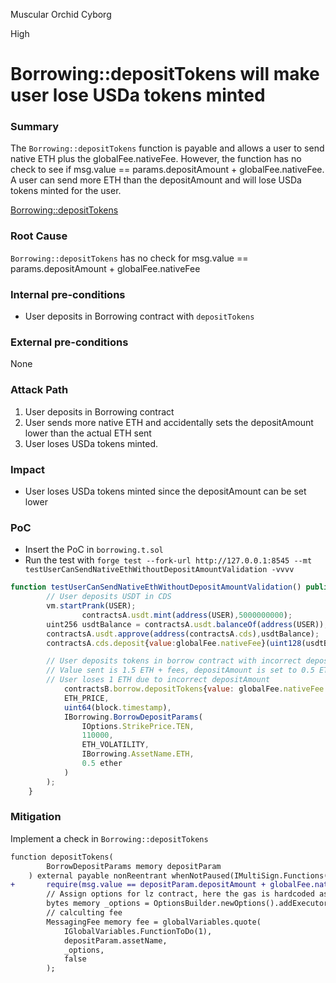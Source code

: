Muscular Orchid Cyborg

High

# Borrowing::depositTokens will make user lose USDa tokens minted

### Summary

The `Borrowing::depositTokens` function is payable and allows a user to send native ETH plus the globalFee.nativeFee. However, the function has no check to see if msg.value == params.depositAmount + globalFee.nativeFee. A user can send more ETH than the depositAmount and will lose USDa tokens minted for the user.

[Borrowing::depositTokens](https://github.com/sherlock-audit/2024-11-autonomint/blob/0d324e04d4c0ca306e1ae4d4c65f0cb9d681751b/Blockchain/Blockchian/contracts/Core_logic/borrowing.sol#L226)

### Root Cause

`Borrowing::depositTokens` has no check for msg.value == params.depositAmount + globalFee.nativeFee

### Internal pre-conditions

- User deposits in Borrowing contract with `depositTokens`


### External pre-conditions

None

### Attack Path

1. User deposits in Borrowing contract
2. User sends more native ETH and accidentally sets the depositAmount lower than the actual ETH sent
3. User loses USDa tokens minted.

### Impact

- User loses USDa tokens minted since the depositAmount can be set lower


### PoC

- Insert the PoC in `borrowing.t.sol`
- Run the test with `forge test --fork-url http://127.0.0.1:8545 --mt testUserCanSendNativeEthWithoutDepositAmountValidation -vvvv`

```javascript
function testUserCanSendNativeEthWithoutDepositAmountValidation() public {
        // User deposits USDT in CDS
        vm.startPrank(USER);
                contractsA.usdt.mint(address(USER),5000000000);
        uint256 usdtBalance = contractsA.usdt.balanceOf(address(USER));
        contractsA.usdt.approve(address(contractsA.cds),usdtBalance);
        contractsA.cds.deposit{value:globalFee.nativeFee}(uint128(usdtBalance),0,true,uint128(usdtBalance), ETH_PRICE);

        // User deposits tokens in borrow contract with incorrect depositAmount
        // Value sent is 1.5 ETH + fees, depositAmount is set to 0.5 ETH
        // User loses 1 ETH due to incorrect depositAmount
            contractsB.borrow.depositTokens{value: globalFee.nativeFee + 1.5 ether}(
            ETH_PRICE,
            uint64(block.timestamp),
            IBorrowing.BorrowDepositParams(
                IOptions.StrikePrice.TEN,
                110000,
                ETH_VOLATILITY,
                IBorrowing.AssetName.ETH,
                0.5 ether
            )
        );
    }
```

### Mitigation

Implement a check in `Borrowing::depositTokens`

```diff
function depositTokens(
        BorrowDepositParams memory depositParam
    ) external payable nonReentrant whenNotPaused(IMultiSign.Functions(0)) {
+       require(msg.value == depositParam.depositAmount + globalFee.nativeFee, "Amount does not match ETH sent")
        // Assign options for lz contract, here the gas is hardcoded as 400000, we got this through testing by iteration
        bytes memory _options = OptionsBuilder.newOptions().addExecutorLzReceiveOption(400000, 0);
        // calculting fee
        MessagingFee memory fee = globalVariables.quote(
            IGlobalVariables.FunctionToDo(1),
            depositParam.assetName,
            _options,
            false
        );
```
